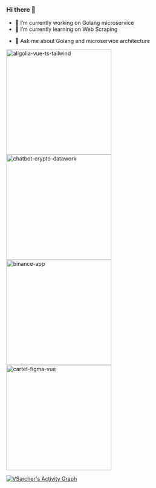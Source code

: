 ### Hi there 👋


<!-- **VSarcher/VSarcher** is a ✨ _special_ ✨ repository because its `README.md` (this file) appears on your GitHub profile. -->

<!-- Here are some ideas to get you started: -->

- 🔭 I’m currently working on Golang microservice
- 🌱 I’m currently learning on Web Scraping
<!-- - 👯 I’m looking to collaborate on  -->
<!-- - 🤔 I’m looking for help with ... -->
- 💬 Ask me about Golang and microservice architecture
<!-- - 📫 How to reach me: ... -->
<!-- - 😄 Pronouns: ... -->
<!-- - ⚡ Fun fact: ... -->

<p align="left">
    <a href="https://github.com/VSarcher/arc-microservice"><img width="278" src="https://denvercoder1-github-readme-stats.vercel.app/api/pin/?username=VSarcher&repo=arc-microservice&theme=react&bg_color=1F222E&title_color=F85D7F&hide_border=true&icon_color=F8D866&show_icons=true" alt="aligolia-vue-ts-tailwind"></a>
    <a href="https://github.com/VSarcher/CurrencyServer"><img width="278" src="https://denvercoder1-github-readme-stats.vercel.app/api/pin/?username=VSarcher&repo=CurrencyServer&theme=react&bg_color=1F222E&title_color=F85D7F&hide_border=true&icon_color=F8D866&show_icons=true" alt="chatbot-crypto-datawork"></a>
    <a href="https://github.com/VSarcher/djangoRESTServer"><img width="278" src="https://denvercoder1-github-readme-stats.vercel.app/api/pin/?username=VSarcher&repo=djangoRESTServer&theme=react&bg_color=1F222E&title_color=F85D7F&hide_border=true&icon_color=F8D866&show_icons=true" alt="binance-app"></a>
    <a href="https://github.com/VSarcher/Express_warmup"><img width="278" src="https://denvercoder1-github-readme-stats.vercel.app/api/pin/?username=VSarcher&repo=Express_warmup&theme=react&bg_color=1F222E&title_color=F85D7F&hide_border=true&icon_color=F8D866&show_icons=true&show_description=false" alt="cartet-figma-vue"></a>
  </p>

<a href="https://github.com/ashutosh00710/github-readme-activity-graph">
  <img alt="VSarcher's Activity Graph" src="https://github-readme-activity-graph.vercel.app/graph/?username=VSarcher&bg_color=1F222E&color=F8D866&line=F85D7F&point=FFFFFF&hide_border=true" />
</a>
